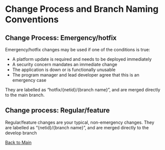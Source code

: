 # Change Process and Branch Naming Conventions

## Change Process: Emergency/hotfix

Emergency/hotfix changes may be used if one of the conditions is true:
* A platform update is required and needs to be deployed immediately
* A security concern mandates an immediate change
* The application is down or is functionally unusable
* The program manager and lead developer agree that this is an emergency case

They are labelled as “hotfix/{netid}/{branch name}”, and are merged directly to the main branch.

## Change process: Regular/feature

Regular/feature changes are your typical, non-emergency changes. They are labelled as “{netid}/{branch name}”, and are merged directly to the develop branch

[Back to Main](https://github.com/itpartnersillinois/tutorial/blob/main/README.md)